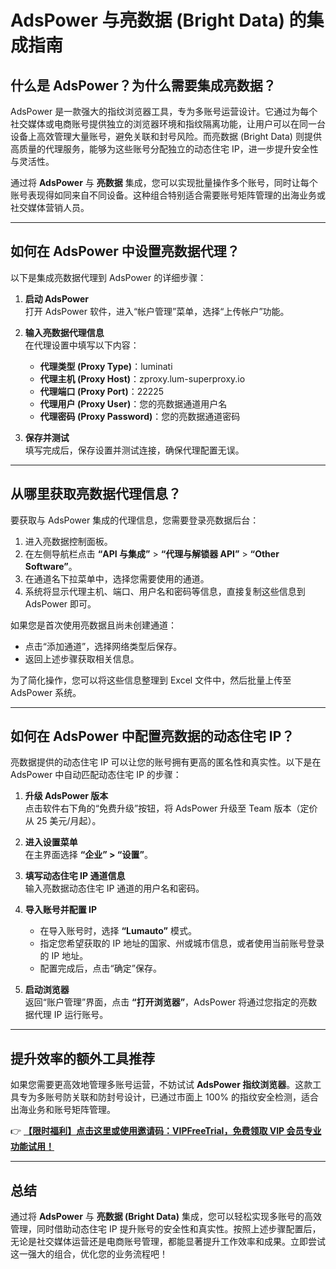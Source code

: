 # AdsPower 与亮数据 (Bright Data) 的集成指南

## 什么是 AdsPower？为什么需要集成亮数据？

AdsPower 是一款强大的指纹浏览器工具，专为多账号运营设计。它通过为每个社交媒体或电商账号提供独立的浏览器环境和指纹隔离功能，让用户可以在同一台设备上高效管理大量账号，避免关联和封号风险。而亮数据 (Bright Data) 则提供高质量的代理服务，能够为这些账号分配独立的动态住宅 IP，进一步提升安全性与灵活性。

通过将 **AdsPower** 与 **亮数据** 集成，您可以实现批量操作多个账号，同时让每个账号表现得如同来自不同设备。这种组合特别适合需要账号矩阵管理的出海业务或社交媒体营销人员。

---

## 如何在 AdsPower 中设置亮数据代理？

以下是集成亮数据代理到 AdsPower 的详细步骤：

1. **启动 AdsPower**  
   打开 AdsPower 软件，进入“帐户管理”菜单，选择“上传帐户”功能。

2. **输入亮数据代理信息**  
   在代理设置中填写以下内容：
   - **代理类型 (Proxy Type)**：luminati  
   - **代理主机 (Proxy Host)**：zproxy.lum-superproxy.io  
   - **代理端口 (Proxy Port)**：22225  
   - **代理用户 (Proxy User)**：您的亮数据通道用户名  
   - **代理密码 (Proxy Password)**：您的亮数据通道密码  

3. **保存并测试**  
   填写完成后，保存设置并测试连接，确保代理配置无误。

---

## 从哪里获取亮数据代理信息？

要获取与 AdsPower 集成的代理信息，您需要登录亮数据后台：

1. 进入亮数据控制面板。  
2. 在左侧导航栏点击 **“API 与集成”** > **“代理与解锁器 API”** > **“Other Software”**。  
3. 在通道名下拉菜单中，选择您需要使用的通道。  
4. 系统将显示代理主机、端口、用户名和密码等信息，直接复制这些信息到 AdsPower 即可。

如果您是首次使用亮数据且尚未创建通道：
- 点击“添加通道”，选择网络类型后保存。
- 返回上述步骤获取相关信息。

为了简化操作，您可以将这些信息整理到 Excel 文件中，然后批量上传至 AdsPower 系统。

---

## 如何在 AdsPower 中配置亮数据的动态住宅 IP？

亮数据提供的动态住宅 IP 可以让您的账号拥有更高的匿名性和真实性。以下是在 AdsPower 中自动匹配动态住宅 IP 的步骤：

1. **升级 AdsPower 版本**  
   点击软件右下角的“免费升级”按钮，将 AdsPower 升级至 Team 版本（定价从 25 美元/月起）。

2. **进入设置菜单**  
   在主界面选择 **“企业” > “设置”**。

3. **填写动态住宅 IP 通道信息**  
   输入亮数据动态住宅 IP 通道的用户名和密码。

4. **导入账号并配置 IP**  
   - 在导入账号时，选择 **“Lumauto”** 模式。  
   - 指定您希望获取的 IP 地址的国家、州或城市信息，或者使用当前账号登录的 IP 地址。  
   - 配置完成后，点击“确定”保存。

5. **启动浏览器**  
   返回“账户管理”界面，点击 **“打开浏览器”**，AdsPower 将通过您指定的亮数据代理 IP 运行账号。

---

## 提升效率的额外工具推荐

如果您需要更高效地管理多账号运营，不妨试试 **AdsPower 指纹浏览器**。这款工具专为多账号防关联和防封号设计，已通过市面上 100% 的指纹安全检测，适合出海业务和账号矩阵管理。

👉 [**【限时福利】点击这里或使用邀请码：VIPFreeTrial，免费领取 VIP 会员专业功能试用！**](https://bit.ly/adspower_free)

---

## 总结

通过将 **AdsPower** 与 **亮数据 (Bright Data)** 集成，您可以轻松实现多账号的高效管理，同时借助动态住宅 IP 提升账号的安全性和真实性。按照上述步骤配置后，无论是社交媒体运营还是电商账号管理，都能显著提升工作效率和成果。立即尝试这一强大的组合，优化您的业务流程吧！